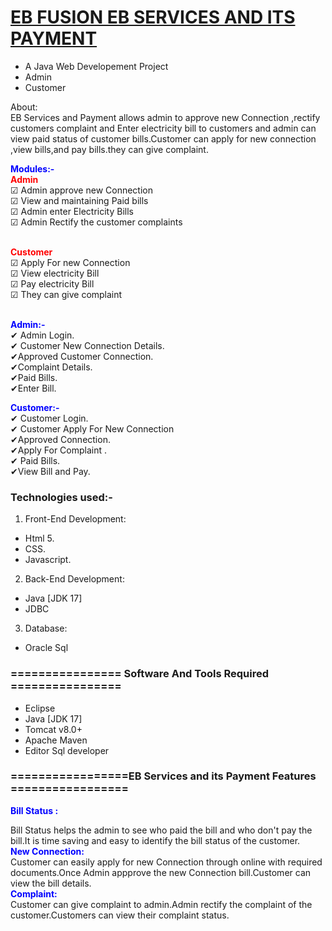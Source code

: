# <a href="" target="_blank">EB FUSION EB SERVICES AND ITS PAYMENT</a> 
- A Java Web Developement Project
- Admin
- Customer

<admin>
<bold>About:</bold><br>
EB Services and Payment allows admin to approve new Connection ,rectify customers complaint and Enter electricity bill to customers and admin can view paid status of customer bills.Customer can apply for new connection ,view bills,and pay bills.they can give complaint.
 <admin>

<span style="color:blue">**Modules:-**</span><br>
<span style="color:red">**Admin**</span><br>
<span>&#9745;</span> Admin approve new Connection<br>
<span>&#9745;</span> View and maintaining Paid bills<br>
<span>&#9745;</span> Admin enter Electricity Bills<br>
<span>&#9745;</span> Admin Rectify the customer complaints<br>
<br>

<span style="color:red">**Customer**</span><br>
<span>&#9745;</span> Apply For new Connection<br>
<span>&#9745;</span> View electricity Bill<br>
<span>&#9745;</span> Pay electricity Bill <br>
<span>&#9745;</span> They can give complaint<br>
<br>



<span style="color:blue">**Admin:-**</span><br>
<span>&#10004;</span> Admin Login.<br>
<span>&#10004;</span> Customer New Connection Details.<br>
<span>&#10004;</span>Approved Customer Connection.<br>
<span>&#10004;</span>Complaint Details.<br>
<span>&#10004;</span>Paid Bills.<br>
<span>&#10004;</span>Enter Bill.<br>

<span style="color:blue">**Customer:-**</span><br>
<span>&#10004;</span> Customer Login.<br>
<span>&#10004;</span> Customer Apply For New Connection<br>
<span>&#10004;</span>Approved Connection.<br>
<span>&#10004;</span>Apply For Complaint .<br>
<span>&#10004;</span> Paid Bills.<br>
<span>&#10004;</span>View Bill and Pay.<br>

### Technologies used:-
1. Front-End Development:
- Html 5. 
- CSS.
- Javascript.

2. Back-End Development:
- Java [JDK 17]
- JDBC


3. Database:
- Oracle Sql

### ================ Software And Tools Required ================
- Eclipse
- Java [JDK 17]
- Tomcat v8.0+
- Apache Maven
- Editor Sql developer


### =================EB Services and its Payment Features  =================
<span style="color:blue">**Bill Status :**</span><br>

Bill Status helps the admin to see who paid the bill and who don't pay the bill.It is time saving and easy to identify the bill status of the customer.
<br>
<span style="color:blue">**New Connection:**</span><br>
     Customer can easily apply for new Connection through online with required documents.Once Admin appprove the new Connection bill.Customer can view the bill details.<br>
<span style="color:blue">**Complaint:**</span><br>
   Customer can give complaint to admin.Admin rectify the complaint of the customer.Customers can view their complaint status.<br>
